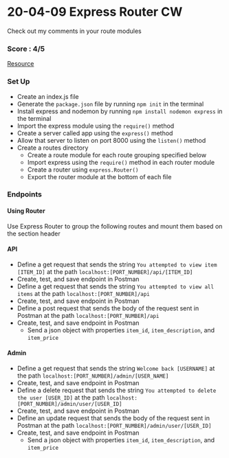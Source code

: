 # 20-04-09 Express Router CW
Check out my comments in your route modules
### Score : 4/5
[Resource](https://developer.mozilla.org/en-US/docs/Learn/Server-side/Express_Nodejs/routes#Routes_primer)

### Set Up
- Create an index.js file
- Generate the `package.json` file by running `npm init` in the terminal
- Install express and nodemon by running `npm install nodemon express` in the terminal
- Import the express module using the `require()` method
- Create a server called app using the `express()` method
- Allow that server to listen on port 8000 using the `listen()` method
- Create a routes directory
    - Create a route module for each route grouping specified below
    - Import express using the `require()` method in each router module
    -  Create a router using `express.Router()`
    - Export the router module at the bottom of each file

### Endpoints
#### Using Router
Use Express Router to group the following routes and mount them based on the section header
#### API
- Define a get request that sends the string `You attempted to view item [ITEM_ID]` at the path `localhost:[PORT_NUMBER]/api/[ITEM_ID]`
- Create, test, and save endpoint in Postman
- Define a get request that sends the string `You attempted to view all items` at the path `localhost:[PORT_NUMBER]/api`
- Create, test, and save endpoint in Postman
- Define a post request that sends the body of the request sent in Postman at the path `localhost:[PORT_NUMBER]/api`
- Create, test, and save endpoint in Postman
    - Send a json object with properties `item_id`, `item_description`, and `item_price`

#### Admin
- Define a get request that sends the string `Welcome back [USERNAME]` at the path `localhost:[PORT_NUMBER]/admin/[USER_NAME]`
- Create, test, and save endpoint in Postman
- Define a delete request that sends the string `You attempted to delete the user [USER_ID]` at the path `localhost:[PORT_NUMBER]/admin/user/[USER_ID]`
- Create, test, and save endpoint in Postman
- Define an update request that sends the body of the request sent in Postman at the path `localhost:[PORT_NUMBER]/admin/user/[USER_ID]`
- Create, test, and save endpoint in Postman
    - Send a json object with properties `item_id`, `item_description`, and `item_price`
